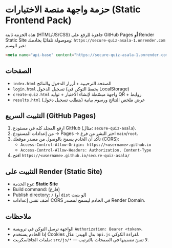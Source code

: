 
# حزمة واجهة منصة الاختبارات (Static Frontend Pack)

هذه الحزمة ثابتة (HTML/JS/CSS) جاهزة للرفع على GitHub Pages **أو** Render Static Site
وموصولة تلقائيًا بخادمك: `https://secure-quiz-asala-1.onrender.com` عبر الوسم:
```html
<meta name="api-base" content="https://secure-quiz-asala-1.onrender.com" />
```

## الصفحات
- `index.html` الصفحة الترحيبية + أزرار الدخول والنتائج
- `login.html` تسجيل الدخول (يحفظ التوكن في LocalStorage)
- `create-quiz.html` واجهة مبسّطة لإنشاء الاختبار + توليد QR + روابط
- `results.html` عرض ملخص النتائج ورسوم بيانية (يتطلب تسجيل دخول)

## التثبيت السريع (GitHub Pages)
1) ارفع المجلد كله في مستودع GitHub (مثال: `secure-quiz-asala`).
2) من إعدادات المستودع → Pages → اختر النشر من فرع `main`/`root`.
3) تأكد أن الخادم يسمح بالوصول من مصدر موقعك (CORS): 
   - `Access-Control-Allow-Origin: https://<username>.github.io`
   - `Access-Control-Allow-Headers: Authorization, Content-Type`
4) افتح `https://<username>.github.io/secure-quiz-asala/`

## التثبيت على Render (Static Site)
- نوع الخدمة: **Static Site**
- Build command: (فارغ)
- Publish directory: `/` (أو `dist` لو بنيت)
- أضف نفس إعدادات CORS في الخادم ليسمح لمصدر Render Domain.

## ملاحظات
- الواجهة ترسل التوكن في ترويسة `Authorization: Bearer <token>`.
- إذا الخادم يستخدم Cookies بدل الهيدر: عدّل `api.js` لقراءة الكوكي.
- ملفات الجافاسكربت: `src/js/*` — لا تنسَ تضمينها في الصفحات بالترتيب.
